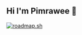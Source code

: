 ## Hi I'm Pimrawee 👋

<a href="https://roadmap.sh"><img src="https://roadmap.sh/card/tall/684018be1e1dbfe14c0c83cc?variant=dark" alt="roadmap.sh"/></a>

<!--
**pimrawee/pimrawee** is a ✨ _special_ ✨ repository because its `README.md` (this file) appears on your GitHub profile.

Here are some ideas to get you started:

- 🔭 I’m currently working on ...
- 🌱 I’m currently learning ...
- 👯 I’m looking to collaborate on ...
- 🤔 I’m looking for help with ...
- 💬 Ask me about ...
- 📫 How to reach me: ...
- 😄 Pronouns: ...
- ⚡ Fun fact: ...
-->
